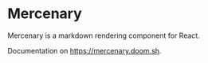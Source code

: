 # Mercenary

Mercenary is a markdown rendering component for React.

Documentation on <https://mercenary.doom.sh>.
